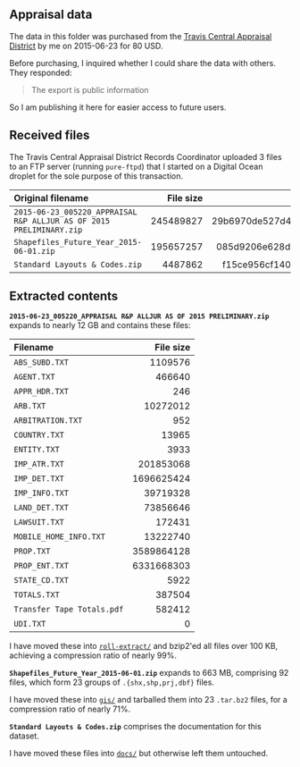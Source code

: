 ## Appraisal data

The data in this folder was purchased from the [Travis Central Appraisal District](http://www.traviscad.org/) by me on 2015-06-23 for 80 USD.

Before purchasing, I inquired whether I could share the data with others. They responded:

> The export is public information

So I am publishing it here for easier access to future users.


## Received files

The Travis Central Appraisal District Records Coordinator uploaded 3 files to an FTP server (running `pure-ftpd`) that I started on a Digital Ocean droplet for the sole purpose of this transaction.

| Original filename                                                   | File size | MD5 checksum                     |
|:--------------------------------------------------------------------|----------:|---------------------------------:|
| `2015-06-23_005220_APPRAISAL R&P ALLJUR AS OF 2015 PRELIMINARY.zip` | 245489827 | 29b6970de527d400b06d516dc0111d8e |
| `Shapefiles_Future_Year_2015-06-01.zip`                             | 195657257 | 085d9206e628d5927e282e81dff1c547 |
| `Standard Layouts & Codes.zip`                                      |   4487862 | f15ce956cf140435d1feb08d89586fde |

## Extracted contents

**`2015-06-23_005220_APPRAISAL R&P ALLJUR AS OF 2015 PRELIMINARY.zip`** expands to nearly 12 GB and contains these files:

| Filename                   | File size  |
|:---------------------------|-----------:|
| `ABS_SUBD.TXT`             |    1109576 |
| `AGENT.TXT`                |     466640 |
| `APPR_HDR.TXT`             |        246 |
| `ARB.TXT`                  |   10272012 |
| `ARBITRATION.TXT`          |        952 |
| `COUNTRY.TXT`              |      13965 |
| `ENTITY.TXT`               |       3933 |
| `IMP_ATR.TXT`              |  201853068 |
| `IMP_DET.TXT`              | 1696625424 |
| `IMP_INFO.TXT`             |   39719328 |
| `LAND_DET.TXT`             |   73856646 |
| `LAWSUIT.TXT`              |     172431 |
| `MOBILE_HOME_INFO.TXT`     |   13222740 |
| `PROP.TXT`                 | 3589864128 |
| `PROP_ENT.TXT`             | 6331668303 |
| `STATE_CD.TXT`             |       5922 |
| `TOTALS.TXT`               |     387504 |
| `Transfer Tape Totals.pdf` |     582412 |
| `UDI.TXT`                  |          0 |

I have moved these into [`roll-extract/`](roll-extract/) and bzip2'ed all files over 100 KB, achieving a compression ratio of nearly 99%.

**`Shapefiles_Future_Year_2015-06-01.zip`** expands to 663 MB, comprising 92 files, which form 23 groups of `.{shx,shp,prj,dbf}` files.

I have moved these into [`gis/`](gis/) and tarballed them into 23 `.tar.bz2` files, for a compression ratio of nearly 71%.

**`Standard Layouts & Codes.zip`** comprises the documentation for this dataset.

I have moved these files into [`docs/`](docs/) but otherwise left them untouched.

